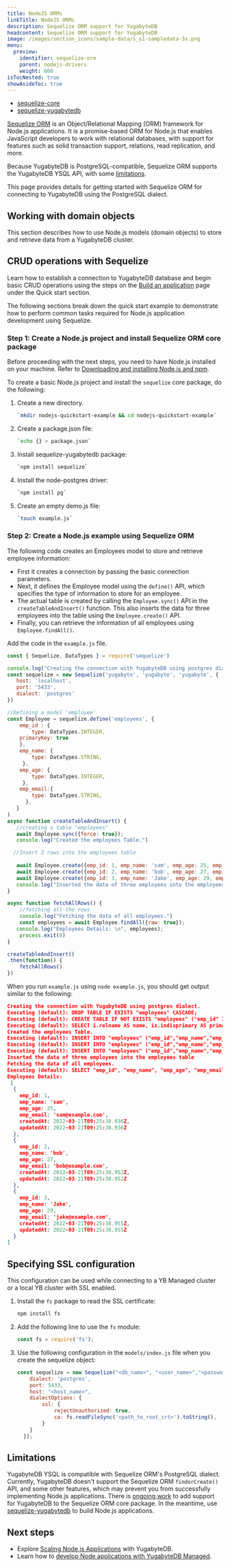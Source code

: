 ```yaml
---
title: NodeJS ORMs
linkTitle: NodeJS ORMs
description: Sequelize ORM support for YugabyteDB
headcontent: Sequelize ORM support for YugabyteDB
image: /images/section_icons/sample-data/s_s1-sampledata-3x.png
menu:
  preview:
    identifier: sequelize-orm
    parent: nodejs-drivers
    weight: 600
isTocNested: true
showAsideToc: true
---
```


<ul class="nav nav-tabs-alt nav-tabs-yb">

  <li >
    <a href="/preview/drivers-orms/nodejs/sequelize/" class="nav-link active">
      <i class="fab fa-node-js" aria-hidden="true"></i>
      sequelize-core
    </a>
  </li>

  <li >
    <a href="/preview/drivers-orms/nodejs/sequelize-yugabytedb/" class="nav-link">
      <i class="fab fa-node-js" aria-hidden="true"></i>
      sequelize-yugabytedb
    </a>
  </li>
</ul>

[Sequelize ORM](https://sequelize.org/v6/) is an Object/Relational Mapping (ORM) framework for Node.js applications. It is a promise-based ORM for Node.js that enables JavaScript developers to work with relational databases, with support for features such as solid transaction support, relations, read replication, and more.

Because YugabyteDB is PostgreSQL-compatible, Sequelize ORM supports the YugabyteDB YSQL API, with some [limitations](#limitations).

This page provides details for getting started with Sequelize ORM for connecting to YugabyteDB using the PostgreSQL dialect.

## Working with domain objects

This section describes how to use Node.js models (domain objects) to store and retrieve data from a YugabyteDB cluster.

## CRUD operations with Sequelize

Learn how to establish a connection to YugabyteDB database and begin basic CRUD operations using the steps on the [Build an application](../../../quick-start/build-apps/nodejs/ysql-sequelize/) page under the Quick start section.

The following sections break down the quick start example to demonstrate how to perform common tasks required for Node.js application development using Sequelize.

### Step 1: Create a Node.js project and install Sequelize ORM core package

Before proceeding with the next steps, you need to have Node.js installed on your machine. Refer to [Downloading and installing Node.js and npm](https://docs.npmjs.com/downloading-and-installing-node-js-and-npm#using-a-node-installer-to-install-node-js-and-npm).

To create a basic Node.js project and install the `sequelize` core package, do the following:

1. Create a new directory.

    ```sh
    `mkdir nodejs-quickstart-example && cd nodejs-quickstart-example`
    ```

1. Create a package.json file:

    ```sh
    `echo {} > package.json`
    ```

1. Install sequelize-yugabytedb package:

    ```sh
    `npm install sequelize`
    ```

1. Install the node-postgres driver:

    ```sh
    `npm install pg`
    ```

1. Create an empty demo.js file:

    ```sh
    `touch example.js`
    ```

### Step 2: Create a Node.js example using Sequelize ORM

The following code creates an Employees model to store and retrieve employee information:

- First it creates a connection by passing the basic connection parameters.
- Next, it defines the Employee model using the `define()` API, which specifies the type of information to store for an employee.
- The actual table is created by calling the `Employee.sync()` API in the `createTableAndInsert()` function. This also inserts the data for three employees into the table using the `Employee.create()` API.
- Finally, you can retrieve the information of all employees using `Employee.findAll()`.

Add the code in the `example.js` file.

```js
const { Sequelize, DataTypes } = require('sequelize')

console.log("Creating the connection with YugabyteDB using postgres dialect.")
const sequelize = new Sequelize('yugabyte', 'yugabyte', 'yugabyte', {
   host: 'localhost',
   port: '5433',
   dialect: 'postgres'
})

//Defining a model 'employee'
const Employee = sequelize.define('employees', {
    emp_id : {
        type: DataTypes.INTEGER,
    primaryKey: true
    },
    emp_name: {
        type: DataTypes.STRING,
     },
    emp_age: {
        type: DataTypes.INTEGER,
     },
    emp_email:{
        type: DataTypes.STRING,
      },
   }
)
async function createTableAndInsert() {
   //creating a table "employees"
   await Employee.sync({force: true});
   console.log("Created the employees Table.")

  //Insert 3 rows into the employees table
   
   await Employee.create({emp_id: 1, emp_name: 'sam', emp_age: 25, emp_email: 'sam@example.com'})
   await Employee.create({emp_id: 2, emp_name: 'bob', emp_age: 27, emp_email: 'bob@example.com'})
   await Employee.create({emp_id: 3, emp_name: 'Jake', emp_age: 29, emp_email: 'jake@example.com'})
   console.log("Inserted the data of three employees into the employees table");
}

async function fetchAllRows() {
    //fetching all the rows
    console.log("Fetching the data of all employees.")
    const employees = await Employee.findAll({raw: true});
   console.log("Employees Details: \n", employees);
    process.exit(0)
}

createTableAndInsert()
.then(function() {
    fetchAllRows()
})

```

When you run `example.js` using `node example.js`, you should get output similar to the following:

```output.json
Creating the connection with YugabyteDB using postgres dialect.
Executing (default): DROP TABLE IF EXISTS "employees" CASCADE;
Executing (default): CREATE TABLE IF NOT EXISTS "employees" ("emp_id" INTEGER , "emp_name" VARCHAR(255), "emp_age" INTEGER, "emp_email" VARCHAR(255), "createdAt" TIMESTAMP WITH TIME ZONE NOT NULL, "updatedAt" TIMESTAMP WITH TIME ZONE NOT NULL, PRIMARY KEY ("emp_id"));
Executing (default): SELECT i.relname AS name, ix.indisprimary AS primary, ix.indisunique AS unique, ix.indkey AS indkey, array_agg(a.attnum) as column_indexes, array_agg(a.attname) AS column_names, pg_get_indexdef(ix.indexrelid) AS definition FROM pg_class t, pg_class i, pg_index ix, pg_attribute a WHERE t.oid = ix.indrelid AND i.oid = ix.indexrelid AND a.attrelid = t.oid AND t.relkind = 'r' and t.relname = 'employees' GROUP BY i.relname, ix.indexrelid, ix.indisprimary, ix.indisunique, ix.indkey ORDER BY i.relname;
Created the employees Table.
Executing (default): INSERT INTO "employees" ("emp_id","emp_name","emp_age","emp_email","createdAt","updatedAt") VALUES ($1,$2,$3,$4,$5,$6) RETURNING "emp_id","emp_name","emp_age","emp_email","createdAt","updatedAt";
Executing (default): INSERT INTO "employees" ("emp_id","emp_name","emp_age","emp_email","createdAt","updatedAt") VALUES ($1,$2,$3,$4,$5,$6) RETURNING "emp_id","emp_name","emp_age","emp_email","createdAt","updatedAt";
Executing (default): INSERT INTO "employees" ("emp_id","emp_name","emp_age","emp_email","createdAt","updatedAt") VALUES ($1,$2,$3,$4,$5,$6) RETURNING "emp_id","emp_name","emp_age","emp_email","createdAt","updatedAt";
Inserted the data of three employees into the employees table
Fetching the data of all employees.
Executing (default): SELECT "emp_id", "emp_name", "emp_age", "emp_email", "createdAt", "updatedAt" FROM "employees" AS "employees";
Employees Details: 
 [
  {
    emp_id: 1,
    emp_name: 'sam',
    emp_age: 25,
    emp_email: 'sam@example.com',
    createdAt: 2022-03-21T09:25:38.936Z,
    updatedAt: 2022-03-21T09:25:38.936Z
  },
  {
    emp_id: 2,
    emp_name: 'bob',
    emp_age: 27,
    emp_email: 'bob@example.com',
    createdAt: 2022-03-21T09:25:38.952Z,
    updatedAt: 2022-03-21T09:25:38.952Z
  },
  {
    emp_id: 3,
    emp_name: 'Jake',
    emp_age: 29,
    emp_email: 'jake@example.com',
    createdAt: 2022-03-21T09:25:38.955Z,
    updatedAt: 2022-03-21T09:25:38.955Z
  }
]
```

## Specifying SSL configuration
This configuration can be used while connecting to a YB Managed cluster or a local YB cluster with SSL enabled.
1. Install the `fs` package to read the SSL certificate:
    ```sh
    npm install fs
    ```
1. Add the following line to use the `fs` module:
    ```js
    const fs = require('fs');
    ```
1. Use the following configuration in the `models/index.js` file when you create the sequelize object:
    ```js
    const sequelize = new Sequelize("<db_name>", "<user_name>","<password>" , {
        dialect: 'postgres',
        port: 5433,
        host: "<host_name>",
        dialectOptions: {
            ssl: {
                rejectUnauthorized: true,
                ca: fs.readFileSync('<path_to_root_crt>').toString(),
            }
        }
      });
    ```

## Limitations

YugabyteDB YSQL is compatible with Sequelize ORM's PostgreSQL dialect. Currently, YugabyteDB doesn't support the Sequelize ORM `findorCreate()` API, and some other features, which may prevent you from successfully implementing Node.js applications. There is [ongoing work](https://github.com/yugabyte/yugabyte-db/issues/11683) to add support for YugabyteDB to the Sequelize ORM core package. In the meantime, use [sequelize-yugabytedb](https://github.com/yugabyte/sequelize-yugabytedb) to build Node.js applications.

## Next steps

- Explore [Scaling Node.js Applications](/preview/explore/linear-scalability) with YugabyteDB.
- Learn how to [develop Node applications with YugabyteDB Managed](/preview/yugabyte-cloud/cloud-quickstart/cloud-build-apps/cloud-ysql-node/).
